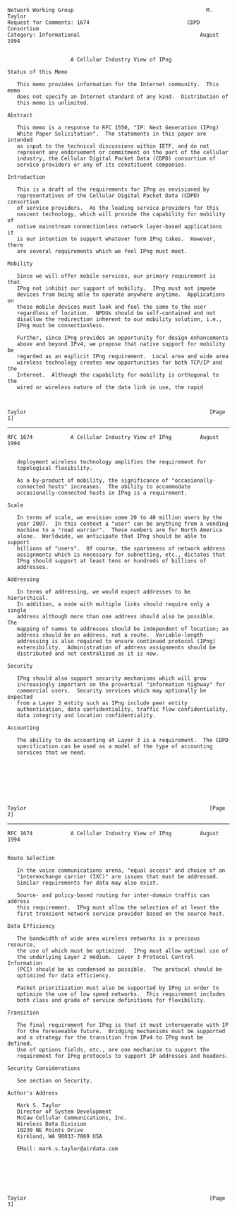     Network Working Group                                          M. Taylor
    Request for Comments: 1674                               CDPD Consortium
    Category: Informational                                      August 1994


                        A Cellular Industry View of IPng

    Status of this Memo

       This memo provides information for the Internet community.  This memo
       does not specify an Internet standard of any kind.  Distribution of
       this memo is unlimited.

    Abstract

       This memo is a response to RFC 1550, "IP: Next Generation (IPng)
       White Paper Solicitation".  The statements in this paper are intended
       as input to the technical discussions within IETF, and do not
       represent any endorsement or commitment on the part of the cellular
       industry, the Cellular Digital Packet Data (CDPD) consortium of
       service providers or any of its constituent companies.

    Introduction

       This is a draft of the requirements for IPng as envisioned by
       representatives of the Cellular Digital Packet Data (CDPD) consortium
       of service providers.  As the leading service providers for this
       nascent technology, which will provide the capability for mobility of
       native mainstream connectionless network layer-based applications it
       is our intention to support whatever form IPng takes.  However, there
       are several requirements which we feel IPng must meet.

    Mobility

       Since we will offer mobile services, our primary requirement is that
       IPng not inhibit our support of mobility.  IPng must not impede
       devices from being able to operate anywhere anytime.  Applications on
       these mobile devices must look and feel the same to the user
       regardless of location.  NPDUs should be self-contained and not
       disallow the redirection inherent to our mobility solution, i.e.,
       IPng must be connectionless.

       Further, since IPng provides an opportunity for design enhancements
       above and beyond IPv4, we propose that native support for mobility be
       regarded as an explicit IPng requirement.  Local area and wide area
       wireless technology creates new opportunities for both TCP/IP and the
       Internet.  Although the capability for mobility is orthogonal to the
       wired or wireless nature of the data link in use, the rapid



    Taylor                                                          [Page 1]

------------------------------------------------------------------------

``` newpage
RFC 1674            A Cellular Industry View of IPng         August 1994


   deployment wireless technology amplifies the requirement for
   topological flexibility.

   As a by-product of mobility, the significance of "occasionally-
   connected hosts" increases.  The ability to accommodate
   occasionally-connected hosts in IPng is a requirement.

Scale

   In terms of scale, we envision some 20 to 40 million users by the
   year 2007.  In this context a "user" can be anything from a vending
   machine to a "road warrior".  These numbers are for North America
   alone.  Worldwide, we anticipate that IPng should be able to support
   billions of "users".  Of course, the sparseness of network address
   assignments which is necessary for subnetting, etc., dictates that
   IPng should support at least tens or hundreds of billions of
   addresses.

Addressing

   In terms of addressing, we would expect addresses to be hierarchical.
   In addition, a node with multiple links should require only a single
   address although more than one address should also be possible.  The
   mapping of names to addresses should be independent of location; an
   address should be an address, not a route.  Variable-length
   addressing is also required to ensure continued protocol (IPng)
   extensibility.  Administration of address assignments should be
   distributed and not centralized as it is now.

Security

   IPng should also support security mechanisms which will grow
   increasingly important on the proverbial "information highway" for
   commercial users.  Security services which may optionally be expected
   from a Layer 3 entity such as IPng include peer entity
   authentication, data confidentiality, traffic flow confidentiality,
   data integrity and location confidentiality.

Accounting

   The ability to do accounting at Layer 3 is a requirement.  The CDPD
   specification can be used as a model of the type of accounting
   services that we need.








Taylor                                                          [Page 2]
```

------------------------------------------------------------------------

``` newpage
RFC 1674            A Cellular Industry View of IPng         August 1994


Route Selection

   In the voice communications arena, "equal access" and choice of an
   "interexchange carrier (IXC)" are issues that must be addressed.
   Similar requirements for data may also exist.

   Source- and policy-based routing for inter-domain traffic can address
   this requirement.  IPng must allow the selection of at least the
   first transient network service provider based on the source host.

Data Efficiency

   The bandwidth of wide area wireless networks is a precious resource,
   the use of which must be optimized.  IPng must allow optimal use of
   the underlying Layer 2 medium.  Layer 3 Protocol Control Information
   (PCI) should be as condensed as possible.  The protocol should be
   optimized for data efficiency.

   Packet prioritization must also be supported by IPng in order to
   optimize the use of low speed networks.  This requirement includes
   both class and grade of service definitions for flexibility.

Transition

   The final requirement for IPng is that it must interoperate with IP
   for the foreseeable future.  Bridging mechanisms must be supported
   and a strategy for the transition from IPv4 to IPng must be defined.
   Use of options fields, etc., are one mechanism to support the
   requirement for IPng protocols to support IP addresses and headers.

Security Considerations

   See section on Security.

Author's Address

   Mark S. Taylor
   Director of System Development
   McCaw Cellular Communications, Inc.
   Wireless Data Division
   10230 NE Points Drive
   Kirkland, WA 98033-7869 USA

   EMail: mark.s.taylor@airdata.com







Taylor                                                          [Page 3]
```
